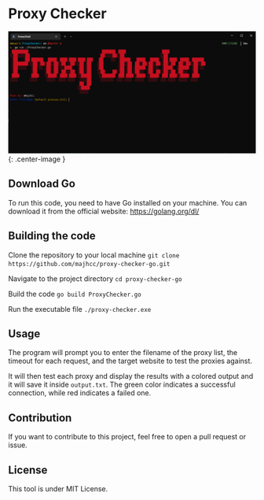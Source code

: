 # Proxy Checker
![Screenshot](./screenshot.png){: .center-image }

## Download Go
To run this code, you need to have Go installed on your machine. You can download it from the official website: https://golang.org/dl/

## Building the code
Clone the repository to your local machine
`git clone https://github.com/majhcc/proxy-checker-go.git`

Navigate to the project directory
`cd proxy-checker-go`

Build the code
`go build ProxyChecker.go`

Run the executable file
`./proxy-checker.exe`
## Usage
The program will prompt you to enter the filename of the proxy list, the timeout for each request, and the target website to test the proxies against.

It will then test each proxy and display the results with a colored output and it will save it inside `output.txt`. The green color indicates a successful connection, while red indicates a failed one.

## Contribution
If you want to contribute to this project, feel free to open a pull request or issue.

## License
This tool is under MIT License.